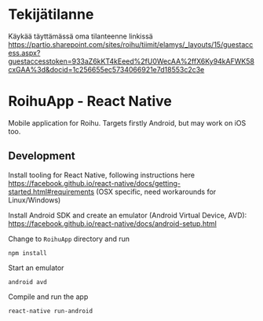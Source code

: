 # Tekijätilanne

Käykää täyttämässä oma tilanteenne linkissä https://partio.sharepoint.com/sites/roihu/tiimit/elamys/_layouts/15/guestaccess.aspx?guestaccesstoken=933aZ6kKT4kEeed%2fU0WecAA%2ffX6Ky94kAFWK58cxGAA%3d&docid=1c256655ec5734066921e7d18553c2c3e

# RoihuApp - React Native

Mobile application for Roihu. Targets firstly Android, but may work on iOS too.

## Development

Install tooling for React Native, following instructions here
https://facebook.github.io/react-native/docs/getting-started.html#requirements (OSX specific, need workarounds for Linux/Windows)

Install Android SDK and create an emulator (Android Virtual Device, AVD): https://facebook.github.io/react-native/docs/android-setup.html

Change to ```RoihuApp``` directory and run

    npm install

Start an emulator

    android avd

Compile and run the app

    react-native run-android
